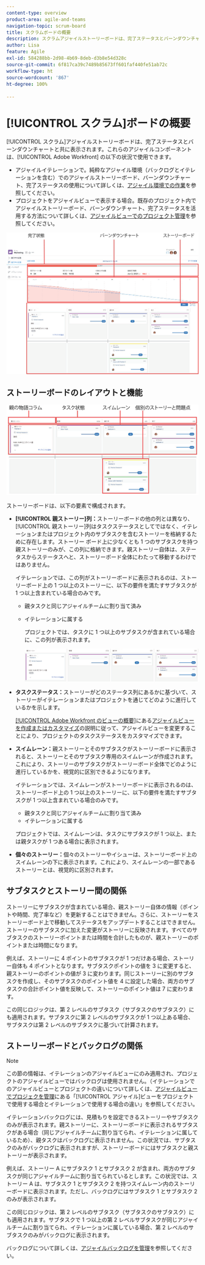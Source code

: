 ```yaml
---
content-type: overview
product-area: agile-and-teams
navigation-topic: scrum-board
title: スクラムボードの概要
description: スクラムアジャイルストーリーボードは、完了ステータスとバーンダウンチャートと共に表示されます。
author: Lisa
feature: Agile
exl-id: 584288bb-2d98-4b69-8deb-d3b8e54d328c
source-git-commit: 6f817ca39c7489b85673ff601faf440fe51ab72c
workflow-type: ht
source-wordcount: '867'
ht-degree: 100%

---
```


# [!UICONTROL スクラム]ボードの概要

[!UICONTROL スクラム]アジャイルストーリーボードは、完了ステータスとバーンダウンチャートと共に表示されます。これらのアジャイルコンポーネントは、[!UICONTROL Adobe Workfront] の以下の状況で使用できます。

* アジャイルイテレーションで。純粋なアジャイル環境（バックログとイテレーションを含む）でのアジャイルストーリーボード、バーンダウンチャート、完了ステータスの使用について詳しくは、[アジャイル環境での作業](../../../agile/work-in-an-agile-environment/work-in-an-agile-environment.md)を参照してください。
* プロジェクトをアジャイルビューで表示する場合。既存のプロジェクト内でアジャイルストーリーボード、バーンダウンチャート、完了ステータスを活用する方法について詳しくは、[アジャイルビューでのプロジェクト管理](../../../manage-work/projects/manage-projects/manage-projects-in-agile-view.md)を参照してください。

![アジャイルイテレーション](assets/agile-iteration-with-callouts.png)

## ストーリーボードのレイアウトと機能

![アジャイルストーリーボード](assets/agile-storyboard-callouts.png)

ストーリーボードは、以下の要素で構成されます。

* **[!UICONTROL 親ストーリー]列：**&#x200B;ストーリーボードの他の列とは異なり、[!UICONTROL 親ストーリー]列はタスクステータスとしてではなく、イテレーションまたはプロジェクト内のサブタスクを含むストーリーを格納するために存在します。ストーリー ボード上に少なくとも 1 つのサブタスクを持つ親ストーリーのみが、この列に格納できます。親ストーリー自体は、ステータスからステータスへと、ストーリーボード全体にわたって移動するわけではありません。

  イテレーションでは、この列がストーリーボードに表示されるのは、ストーリーボード上の 1 つ以上のストーリーに、以下の要件を満たすサブタスクが 1 つ以上含まれている場合のみです。

   * 親タスクと同じアジャイルチームに割り当て済み
   * イテレーションに属する

     プロジェクトでは、タスクに 1 つ以上のサブタスクが含まれている場合に、この列が表示されます。

     ![親ストーリー列](assets/agile-parentstory-swimlane.png)

* **タスクステータス：**&#x200B;ストーリーがどのステータス列にあるかに基づいて、ストーリーがイテレーションまたはプロジェクトを通じてどのように進行しているかを示します。

  [[!UICONTROL Adobe Workfront のビューの概要]](../../../reports-and-dashboards/reports/reporting-elements/views-overview.md)にある[アジャイルビューを作成またはカスタマイズ](../../../reports-and-dashboards/reports/reporting-elements/views-overview.md#customizing-an-agile-view)の説明に従って、アジャイルビューを変更することにより、プロジェクトのタスクステータスをカスタマイズできます。

* **スイムレーン：**&#x200B;親ストーリーとそのサブタスクがストーリーボードに表示されると、ストーリーとそのサブタスク専用のスイムレーンが作成されます。これにより、ストーリーのサブタスクがストーリーボード全体でどのように進行しているかを、視覚的に区別できるようになります。

  イテレーションでは、スイムレーンがストーリーボードに表示されるのは、ストーリーボード上の 1 つ以上のストーリーに、以下の要件を満たすサブタスクが 1 つ以上含まれている場合のみです。

   * 親タスクと同じアジャイルチームに割り当て済み
   * イテレーションに属する

  プロジェクトでは、スイムレーンは、タスクにサブタスクが 1 つ以上、または親タスクが 1 つある場合に表示されます。

* **個々のストーリー：**&#x200B;個々のストーリーやイシューは、ストーリーボード上のスイムレーンの下に表示されます。これにより、スイムレーンの一部であるストーリーとは、視覚的に区別されます。

## サブタスクとストーリー間の関係

ストーリーにサブタスクが含まれている場合、親ストーリー自体の情報（ポイントや時間、完了率など）を更新することはできません。さらに、ストーリーをストーリーボード上で移動してステータスをアップデートすることはできません。ストーリーのサブタスクに加えた変更がストーリーに反映されます。すべてのサブタスクのストーリーポイントまたは時間を合計したものが、親ストーリーのポイントまたは時間になります。

例えば、ストーリーに 4 ポイントのサブタスクが 1 つだけある場合、ストーリー自体も 4 ポイントとなります。サブタスクポイントの値を 3 に変更すると、親ストーリーのポイントの値が 3 に変わります。同じストーリーに別のサブタスクを作成し、そのサブタスクのポイント値を 4 に設定した場合、両方のサブタスクの合計ポイント値を反映して、ストーリーのポイント値は 7 に変わります。

この同じロジックは、第 2 レベルのサブタスク（サブタスクのサブタスク）にも適用されます。サブタスクに第 2 レベルのサブタスクが 1 つ以上ある場合、サブタスクは第 2 レベルのサブタスクに基づいて計算されます。

## ストーリーボードとバックログの関係

>[!NOTE]
>
>この節の情報は、イテレーションのアジャイルビューにのみ適用され、プロジェクトのアジャイルビューではバックログは使用されません。（イテレーションでのアジャイルビューとプロジェクトの違いについて詳しくは、[アジャイルビューでプロジェクを管理](../../../manage-work/projects/manage-projects/manage-projects-in-agile-view.md)にある「[!UICONTROL アジャイル]ビューをプロジェクトで使用する場合とイテレーションで使用する場合の違い」を参照してください。

イテレーションバックログには、見積もりを設定できるストーリーやサブタスクのみが表示されます。親ストーリーに、ストーリーボードに表示されるサブタスクがある場合（同じアジャイルチームに割り当てられ、イテレーションに属しているため）、親タスクはバックログに表示されません。この状況では、サブタスクのみがバックログに表示されますが、ストーリーボードにはサブタスクと親ストーリーが表示されます。

例えば、ストーリー A にサブタスク 1 とサブタスク 2 が含まれ、両方のサブタスクが同じアジャイルチームに割り当てられているとします。この状況では、ストーリー A は、サブタスク 1 とサブタスク 2 を持つスイムレーン内のストーリーボードに表示されます。ただし、バックログにはサブタスク 1 とサブタスク 2 のみが表示されます。

この同じロジックは、第 2 レベルのサブタスク（サブタスクのサブタスク）にも適用されます。サブタスクで 1 つ以上の第 2 レベルサブタスクが同じアジャイルチームに割り当てられ、イテレーションに属している場合、第 2 レベルのサブタスクのみがバックログに表示されます。

バックログについて詳しくは、[アジャイルバックログを管理](../../../agile/work-in-an-agile-environment/manage-the-agile-backlog.md)を参照してください。

